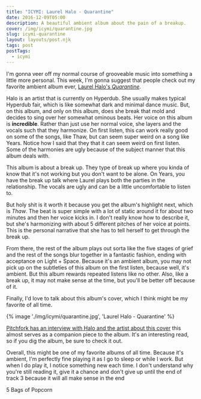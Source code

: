 ```yaml
---
title: "ICYMI: Laurel Halo - Quarantine"
date: 2016-12-09T05:00
description: A beautiful ambient album about the pain of a breakup.
cover: /img/icymi/quarantine.jpg
slug: icymi-quarantine
layout: layouts/post.njk
tags: post
postTags:
  - icymi
---
```


I'm gonna veer off my normal course of grooveable music into something a little
more personal. This week, I'm gonna suggest that people check out my favorite
ambient album ever, [Laurel Halo's *Quarantine*](https://open.spotify.com/album/5XARRzHIiZ3SyXEQEaWQ32).

Halo is an artist that is currently on Hyperdub. She usually makes typical
Hyperdub fair, which is like somewhat dark and minimal dance music. But, on this
album, and only on this album, does she break that mold and decides to sing over
her somewhat ominous beats. Her voice on this album is **incredible**. Rather
than just use her normal voice, she layers and the vocals such that they
harmonize. On first listen, this can work really good on some of the songs, like
Thaw, but can seem super weird on a song like Years. Notice how I said that they
that it can seem weird on first listen. Some of the harmonies are ugly because
of the subject manner that this album deals with.

This album is about a break up. They type of break up where you kinda of know
that it's not working but you don't want to be alone. On Years, you have the
break up talk where Laurel plays both the parties in the relationship. The
vocals are ugly and can be a little uncomfortable to listen to.

<!-- excerpt -->

But holy shit is it worth it because you get the album's highlight next, which
is *Thaw*. The beat is super simple with a lot of static around it for about two
minutes and then her voice kicks in. I don't really know how to describe it, but
she's harmonizing with about 5 different pitches of her voice at points. This is
the personal narrative that she has to tell herself to get through the break up.

From there, the rest of the album plays out sorta like the five stages of grief
and the rest of the songs blur together in a fantastic fashion, ending with
acceptance on Light + Space. Because it's an ambient album, you may not pick up
on the subtleties of this album on the first listen, because well, it's ambient.
But this album rewards repeated listens like no other. Also, like a break up, it
may not make sense at the time, but you'll be better off because of it.

Finally, I'd love to talk about this album's cover, which I think might be
my favorite of all time.

{% image './img/icymi/quarantine.jpg', 'Laurel Halo - Quarantine' %}

[Pitchfork has an interview with Halo and the artist about this cover](http://pitchfork.com/features/take-cover/8859-laurel-halo/) this almost
serves as a companion piece to the album. It's an interesting read, so if you
dig the album, be sure to check it out.

Overall, this might be one of my favorite albums of all time. Because it's
ambient, I'm perfectly fine playing it as I go to sleep or while I work. But
when I do play it, I notice something new each time. I don't understand why
you're still reading it, give it a chance and don't give up until the end of
track 3 because it will all make sense in the end

5 Bags of Popcorn
